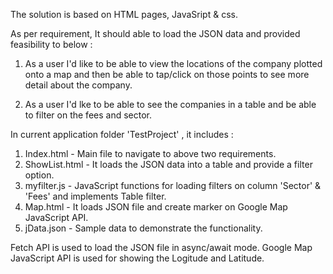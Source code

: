 
The solution is based on HTML pages, JavaSript & css.

As per requirement, It should able to load the JSON data and provided feasibility to below :

1. As a user I'd like to be able to view the locations of the company plotted onto a map and then be able to tap/click on those points to see more detail about the company.

2. As a user I'd lke to be able to see the companies in a table and be able to filter on the fees and sector.

In current application folder 'TestProject' , it includes :
1. Index.html - Main file to navigate to above two requirements.
2. ShowList.html - It loads the JSON data into a table and provide a filter option.
3. myfilter.js - JavaScript functions for loading filters on column 'Sector' & 'Fees' and implements Table   filter.
4. Map.html - It loads JSON file and create marker on Google Map JavaScript API.
5. jData.json - Sample data to demonstrate the functionality. 

Fetch API is used to load the JSON file in async/await mode.
Google Map JavaScript API is used for showing the Logitude and Latitude. 